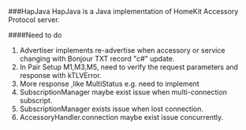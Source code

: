 ###HapJava
HapJava is a Java implementation of HomeKit Accessory Protocol server.

####Need to do
1. Advertiser implements re-advertise when accessory or service changing with Bonjour TXT record "c#" update.
2. In Pair Setup M1,M3,M5, need to verify the request parameters and response with kTLVError.
3. More response ,like MultiStatus e.g. need to implement
4. SubscriptionManager maybe exist issue when multi-connection subscript.
5. SubscriptionManager exists issue when lost connection.
6. AccessoryHandler.connection maybe exist issue concurrently.
